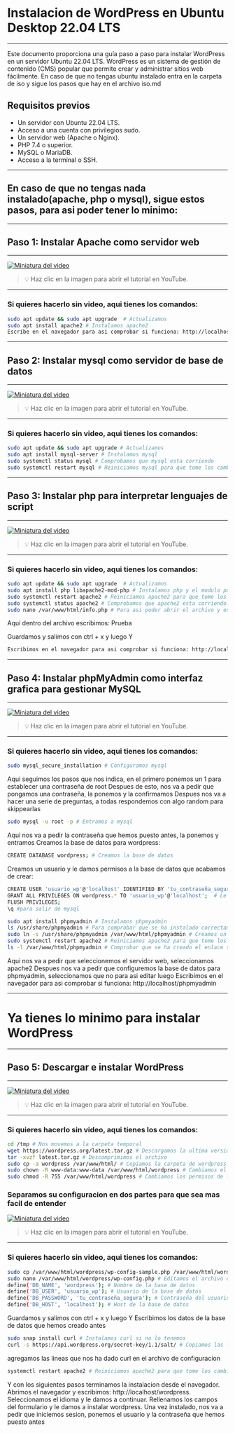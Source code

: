 
# Instalacion de WordPress en Ubuntu Desktop 22.04 LTS

-------------------
Este documento proporciona una guía paso a paso para instalar WordPress en un servidor Ubuntu 22.04 LTS. WordPress es un sistema de gestión de contenido (CMS) popular que permite crear y administrar sitios web fácilmente.
En caso de que no tengas ubuntu instalado entra en la carpeta de iso y sigue los pasos que hay en el archivo iso.md

Requisitos previos
-------------------

- Un servidor con Ubuntu 22.04 LTS.
- Acceso a una cuenta con privilegios sudo.
- Un servidor web (Apache o Nginx).
- PHP 7.4 o superior.
- MySQL o MariaDB.
- Acceso a la terminal o SSH.

----------------------------
## En caso de que no tengas nada instalado(apache, php o mysql), sigue estos pasos, para asi poder tener lo minimo:
-----------------------------
## Paso 1: Instalar Apache como servidor web
-----------------------------

[![Miniatura del video](https://img.youtube.com/vi/OJctgGheJWM/0.jpg)](https://youtu.be/OJctgGheJWM)

> 💡 Haz clic en la imagen para abrir el tutorial en YouTube.

---

### Si quieres hacerlo sin video, aqui tienes los comandos:

```bash
sudo apt update && sudo apt upgrade  # Actualizamos
sudo apt install apache2 # Instalamos apache2
Escribe en el navegador para asi comprobar si funciona: http://localhost
```

-----------------------------
## Paso 2: Instalar mysql como servidor de base de datos
-----------------------------


[![Miniatura del video](https://img.youtube.com/vi/TYBH9TrAVuQ/0.jpg)](https://youtu.be/TYBH9TrAVuQ)

> 💡 Haz clic en la imagen para abrir el tutorial en YouTube.

---

### Si quieres hacerlo sin video, aqui tienes los comandos:

```bash
sudo apt update && sudo apt upgrade # Actualizamos
sudo apt install mysql-server # Instalamos mysql
sudo systemctl status mysql # Comprobamos que mysql esta corriendo
sudo systemctl restart mysql # Reiniciamos mysql para que tome los cambios
```
-----------------------------
## Paso 3: Instalar php para interpretar lenguajes de script
-----------------------------

[![Miniatura del video](https://img.youtube.com/vi/ynWNmDkDOHQ/0.jpg)](https://youtu.be/ynWNmDkDOHQ)

> 💡 Haz clic en la imagen para abrir el tutorial en YouTube.

---
### Si quieres hacerlo sin video, aqui tienes los comandos:

```bash
sudo apt update && sudo apt upgrade  # Actualizamos
sudo apt install php libapache2-mod-php # Instalamos php y el modulo para que apache pueda interpretar php
sudo systemctl restart apache2 # Reiniciamos apache2 para que tome los cambios
sudo systemctl status apache2 # Comprobamos que apache2 esta corriendo
sudo nano /var/www/html/info.php # Para asi poder abrir el archivo y escribir 
```
Aqui dentro del archivo escribimos: Prueba<?php phpinfo();?> 

Guardamos y salimos con ctrl + x y luego Y
```bash
Escribimos en el navegador para asi comprobar si funciona: http://localhost/info.php
```


-----------------------------
## Paso 4: Instalar phpMyAdmin como interfaz grafica para gestionar MySQL
-----------------------------

[![Miniatura del video](https://img.youtube.com/vi/T_JIIF7DvOM/0.jpg)](https://youtu.be/T_JIIF7DvOM)


> 💡 Haz clic en la imagen para abrir el tutorial en YouTube.

---
### Si quieres hacerlo sin video, aqui tienes los comandos:
```bash
sudo mysql_secure_installation # Configuramos mysql 
```
Aqui seguimos los pasos que nos indica, en el primero ponemos un 1 para establecer una contraseña de root
Despues de esto, nos va a pedir que pongamos una contraseña, la ponemos y la confirmamos
Despues nos va a hacer una serie de preguntas, a todas respondemos con algo random para skippearlas

```bash
sudo mysql -u root -p # Entramos a mysql
```

Aqui nos va a pedir la contraseña que hemos puesto antes, la ponemos y entramos
Creamos la base de datos para wordpress:

```bash
CREATE DATABASE wordpress; # Creamos la base de datos
```
Creamos un usuario y le damos permisos a la base de datos que acabamos de crear:
```bash
CREATE USER 'usuario_wp'@'localhost' IDENTIFIED BY 'tu_contraseña_segura'; # Creamos un usuario
GRANT ALL PRIVILEGES ON wordpress.* TO 'usuario_wp'@'localhost';  # Le damos permisos a la base de datos
FLUSH PRIVILEGES;
\q #para salir de mysql
``` 

```bash
sudo apt install phpmyadmin # Instalamos phpmyadmin
ls /usr/share/phpmyadmin # Para comprobar que se ha instalado correctamente
sudo ln -s /usr/share/phpmyadmin /var/www/html/phpmyadmin # Creamos un enlace simbolico para asi poder acceder desde el navegador
sudo systemctl restart apache2 # Reiniciamos apache2 para que tome los cambios
ls -l /var/www/html/phpmyadmin # Comprobar que se ha creado el enlace simbolico
``` 
Aqui nos va a pedir que seleccionemos el servidor web, seleccionamos apache2 
Despues nos va a pedir que configuremos la base de datos para phpmyadmin, seleccionamos que no para asi editar luego
Escribimos en el navegador para asi comprobar si funciona: http://localhost/phpmyadmin

-----------------------------
# Ya tienes lo minimo para instalar WordPress

-----------------------------
## Paso 5: Descargar e instalar WordPress
-----------------------------

[![Miniatura del video](https://img.youtube.com/vi/rCi40_MIWpc/0.jpg)](https://youtu.be/rCi40_MIWpc)

> 💡 Haz clic en la imagen para abrir el tutorial en YouTube.

---
### Si quieres hacerlo sin video, aqui tienes los comandos:
```bash
cd /tmp # Nos movemos a la carpeta temporal
wget https://wordpress.org/latest.tar.gz # Descargamos la ultima version de wordpress
tar -xvzf latest.tar.gz # Descomprimimos el archivo
sudo cp -a wordpress /var/www/html/ # Copiamos la carpeta de wordpress a la carpeta raiz de apache
sudo chown -R www-data:www-data /var/www/html/wordpress # Cambiamos el propietario de la carpeta a www-data
sudo chmod -R 755 /var/www/html/wordpress # Cambiamos los permisos de la carpeta
```

### Separamos su configuracion en dos partes para que sea mas facil de entender

[![Miniatura del video](https://img.youtube.com/vi/NDX1tocnHxY/0.jpg)](https://youtu.be/NDX1tocnHxY)

> 💡 Haz clic en la imagen para abrir el tutorial en YouTube.

---
### Si quieres hacerlo sin video, aqui tienes los comandos:

```bash
sudo cp /var/www/html/wordpress/wp-config-sample.php /var/www/html/wordpress/wp-config.php # Copiamos el archivo de configuracion de ejemplo
sudo nano /var/www/html/wordpress/wp-config.php # Editamos el archivo de configuracion
define('DB_NAME', 'wordpress'); # Nombre de la base de datos
define('DB_USER', 'usuario_wp'); # Usuario de la base de datos
define('DB_PASSWORD', 'tu_contraseña_segura'); # Contraseña del usuario de la base de datos
define('DB_HOST', 'localhost'); # Host de la base de datos
```
Guardamos y salimos con ctrl + x y luego Y
Escribimos los datos de la base de datos que hemos creado antes
```bash
sudo snap install curl # Instalamos curl si no lo tenemos
curl -s https://api.wordpress.org/secret-key/1.1/salt/ # Copiamos las lineas que nos da y las pegamos en el archivo de configuracion, reemplazando las que ya hay
```
agregamos las lineas que nos ha dado curl en el archivo de configuracion
```bash
systemctl restart apache2 # Reiniciamos apache2 para que tome los cambios
```
Y con los siguientes pasos terminamos la instalacion desde el navegador.
Abrimos el navegador y escribimos: http://localhost/wordpress.
Seleccionamos el idioma y le damos a continuar.
Rellenamos los campos del formulario y le damos a instalar wordpress.
Una vez instalado, nos va a pedir que iniciemos sesion, ponemos el usuario y la contraseña que hemos puesto antes
```
